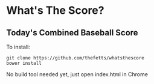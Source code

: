 # What's The Score?
## Today's Combined Baseball Score
To install:
```
git clone https://github.com/thefetts/whatsthescore
bower install
```
No build tool needed yet, just open index.html in Chrome
